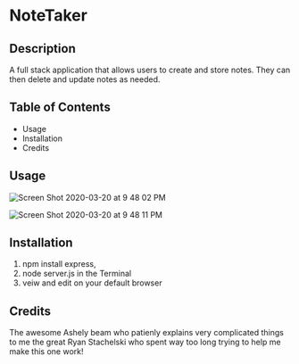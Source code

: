 # NoteTaker

## Description
 A full stack application that allows users to create and store notes. They can then delete and update notes as needed. 

## Table of Contents
* Usage
* Installation
* Credits

## Usage
![Screen Shot 2020-03-20 at 9 48 02 PM](https://user-images.githubusercontent.com/56802588/77218802-e08b2000-6af4-11ea-886e-0c44a84e5103.png)

![Screen Shot 2020-03-20 at 9 48 11 PM](https://user-images.githubusercontent.com/56802588/77218805-e84ac480-6af4-11ea-9203-8748839468de.png)

## Installation
1) npm install express, 
2) node server.js in the Terminal 
3) veiw and edit on your default browser

## Credits
The awesome Ashely beam who patienly explains very complicated things to me 
the great Ryan Stachelski who spent way too long trying to help me make this one work!